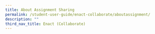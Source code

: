 ```yaml
---
title: About Assignment Sharing
permalink: /student-user-guide/enact-collaborate/aboutassignment/
description: ""
third_nav_title: Enact (Collaborate)
---
```

